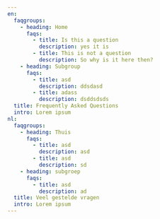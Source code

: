 ```yaml
---
en:
  faqgroups:
    - heading: Home
      faqs:
        - title: Is this a question
          description: y﻿es it is
        - title: This is not a question
          description: So why is it here then?
    - heading: Subgroup
      faqs:
        - title: asd
          description: d﻿dsdasd
        - title: adass
          description: d﻿sddsdsds
  title: Frequently Asked Questions
  intro: Lorem ipsum
nl:
  faqgroups:
    - heading: Thuis
      faqs:
        - title: asd
          description: a﻿sd
        - title: asd
          description: s﻿d
    - heading: subgroep
      faqs:
        - title: asd
          description: a﻿d
  title: Veel gestelde vragen
  intro: Lorem ipsum
---
```


